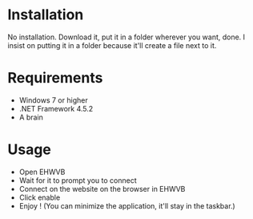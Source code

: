 # Installation

No installation. Download it, put it in a folder wherever you want, done. I insist on putting it in a folder because it'll create a file next to it.

# Requirements

- Windows 7 or higher
- .NET Framework 4.5.2
- A brain

# Usage

- Open EHWVB
- Wait for it to prompt you to connect
- Connect on the website on the browser in EHWVB
- Click enable
- Enjoy ! (You can minimize the application, it'll stay in the taskbar.)
